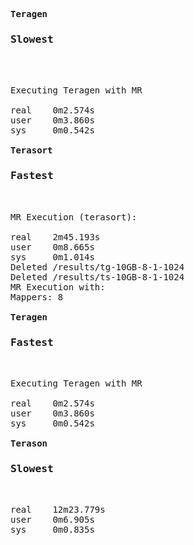 <pre>
<h><b>Teragen</b></t>
<h3>Slowest</h3>


Executing Teragen with MR

real    0m2.574s
user    0m3.860s
sys     0m0.542s

<h><b>Terasort</b></t>
<h3>Fastest</h3>

MR Execution (terasort):

real    2m45.193s
user    0m8.665s
sys     0m1.014s
Deleted /results/tg-10GB-8-1-1024
Deleted /results/ts-10GB-8-1-1024
MR Execution with:
Mappers: 8

<h><b>Teragen</b></t>
<h3>Fastest</h3>

Executing Teragen with MR

real    0m2.574s
user    0m3.860s
sys     0m0.542s

<h><b>Terason</b></t>
<h3>Slowest</h3>

real    12m23.779s
user    0m6.905s
sys     0m0.835s

</pre>
